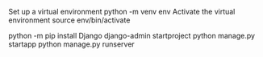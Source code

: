 Set up a virtual environment	python -m venv env
Activate the virtual environment	source env/bin/activate

python -m pip install Django
django-admin startproject <yourprojectname>
python manage.py startapp <appname>
python manage.py runserver 


